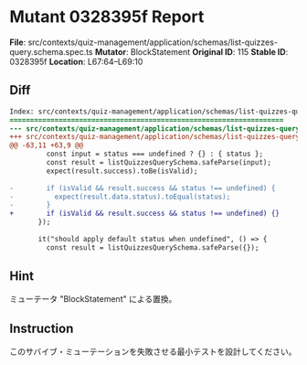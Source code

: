 # Mutant 0328395f Report

**File**: src/contexts/quiz-management/application/schemas/list-quizzes-query.schema.spec.ts
**Mutator**: BlockStatement
**Original ID**: 115
**Stable ID**: 0328395f
**Location**: L67:64–L69:10

## Diff

```diff
Index: src/contexts/quiz-management/application/schemas/list-quizzes-query.schema.spec.ts
===================================================================
--- src/contexts/quiz-management/application/schemas/list-quizzes-query.schema.spec.ts	original
+++ src/contexts/quiz-management/application/schemas/list-quizzes-query.schema.spec.ts	mutated #115
@@ -63,11 +63,9 @@
         const input = status === undefined ? {} : { status };
         const result = listQuizzesQuerySchema.safeParse(input);
         expect(result.success).toBe(isValid);
 
-        if (isValid && result.success && status !== undefined) {
-          expect(result.data.status).toEqual(status);
-        }
+        if (isValid && result.success && status !== undefined) {}
       });
 
       it("should apply default status when undefined", () => {
         const result = listQuizzesQuerySchema.safeParse({});
```

## Hint

ミューテータ "BlockStatement" による置換。

## Instruction

このサバイブ・ミューテーションを失敗させる最小テストを設計してください。
